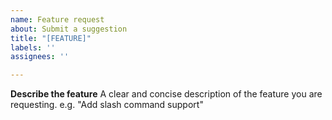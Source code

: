 ```yaml
---
name: Feature request
about: Submit a suggestion
title: "[FEATURE]"
labels: ''
assignees: ''

---
```


**Describe the feature**
A clear and concise description of the feature you are requesting. e.g. "Add slash command support"
